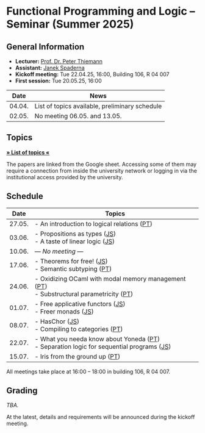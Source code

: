 # Functional Programming and Logic – Seminar (Summer 2025)


## General Information

- **Lecturer:** [Prof. Dr. Peter Thiemann](/team/thiemann.md)
- **Assistant:** [Janek Spaderna](/team/spaderna.md)
- **Kickoff meeting:** Tue 22.04.25, 16:00, Building 106, R 04 007
- **First session:** Tue 20.05.25, 16:00

| Date   | News |
| ------ | ---- |
| 04.04. | List of topics available, preliminary schedule |
| 02.05. | No meeting 06.05. and 13.05. |


## Topics

**[» List of topics «][topics]**

The papers are linked from the Google sheet. Accessing some of them may require
a connection from inside the university network or logging in via the
institutional access provided by the university.

[topics]: https://docs.google.com/spreadsheets/d/1qVXBEEjuaQBhBjqbRrG1Ub8mBG3bDBRYWWTdi941xWI/edit?usp=sharing


## Schedule

| Date   | Topics                                                             |
| ------ | ------------------------------------------------------------------ |
| 27.05. | - An introduction to logical relations ([PT][]) |
| 03.06. | - Propositions as types ([JS][])<br>- A taste of linear logic ([JS][]) |
| 10.06. | *— No meeting —* |
| 17.06. | - Theorems for free! ([JS][])<br>- Semantic subtyping ([PT][]) |
| 24.06. | - Oxidizing OCaml with modal memory management ([PT][])<br>- Substructural parametricity ([PT][]) |
| 01.07. | - Free applicative functors ([JS][])<br>- Freer monads ([JS][]) |
| 08.07. | - HasChor ([JS][])<br>- Compiling to categories ([PT][]) |
| 22.07. | - What you needa know about Yoneda ([PT][])<br>- Separation logic for sequential programs ([JS][]) |
| 15.07. | - Iris from the ground up ([PT][]) |

All meetings take place at 16:00 – 18:00 in building 106, R 04 007.

[PT]: /team/thiemann.md
[JS]: /team/spaderna.md


## Grading

*TBA.*

At the latest, details and requirements will be announced during the kickoff
meeting.
